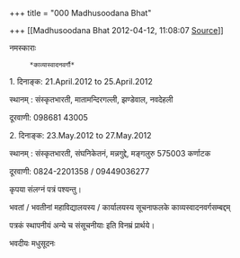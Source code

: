 +++
title = "000 Madhusoodana Bhat"

+++
[[Madhusoodana Bhat	2012-04-12, 11:08:07 [Source](https://groups.google.com/g/bvparishat/c/M9nm6jEJdzM)]]



नमस्काराः  

         *काव्यास्वादनवर्गौ*

  

1\. दिनाङ्क:   21.April.2012 to 25.April.2012

  स्थानम् :   संस्कृतभारती, मातामन्दिरगल्ली, झण्डेवाल, नवदेहली

  दूरवाणी:   098681 43005

  

2\. दिनाङ्क:   23.May.2012 to 27.May.2012

  स्थानम् :   संस्कृतभारती, संघनिकेतनं, मन्नगुद्दे, मङ्गलुरु 575003 कर्णाटक  

  दूरवाणी:   0824-2201358 / 09449036277

  

कृपया संलग्नं पत्रं पश्यन्तु।

भवतां / भवतीनां महाविद्यालयस्य / कार्यालयस्य सूचनाफलके काव्यस्वादनवर्गसम्बद्दम् 

पत्रकं स्थापनीयं अन्ये च संसूचनीयाः इति विनम्रं प्रार्थये। 

भवदीयः मधुसूदनः  

